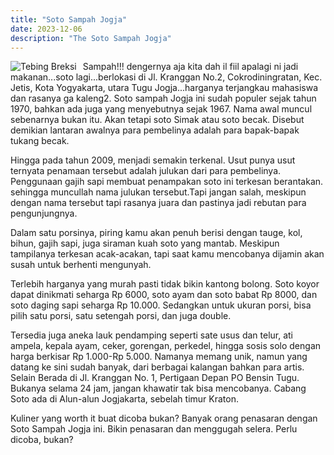 ```yaml
---
title: "Soto Sampah Jogja"
date: 2023-12-06
description: "The Soto Sampah Jogja"
---
```


<img src="https://aceapugtar.cloudimg.io/raw.githubusercontent.com/ariefbuddies/bening-out/master/uploads/soto-sampah2.jpg?w=200&radius=18&force_format=png&"
     alt="Tebing Breksi"
     style="float: left; margin-right: 10px;" />

Sampah!!! dengernya aja kita dah il fiil apalagi ni jadi makanan...soto lagi...berlokasi di Jl. Kranggan No.2, Cokrodiningratan, Kec. Jetis, Kota Yogyakarta, utara Tugu Jogja...harganya terjangkau mahasiswa dan rasanya ga kaleng2. Soto sampah Jogja ini sudah populer sejak tahun 1970, bahkan ada juga yang menyebutnya sejak 1967. Nama awal muncul sebenarnya bukan itu. Akan tetapi soto Simak atau soto becak. Disebut demikian lantaran awalnya para pembelinya adalah para bapak-bapak tukang becak.

Hingga pada tahun 2009, menjadi semakin terkenal. Usut punya usut ternyata penamaan tersebut adalah julukan dari para pembelinya. Penggunaan gajih sapi membuat penampakan soto ini terkesan berantakan. sehingga muncullah nama julukan tersebut.Tapi jangan salah, meskipun dengan nama tersebut tapi rasanya juara dan pastinya jadi rebutan para pengunjungnya.

Dalam satu porsinya, piring kamu akan penuh berisi dengan tauge, kol, bihun, gajih sapi, juga siraman kuah soto yang mantab. Meskipun tampilanya terkesan acak-acakan, tapi saat kamu mencobanya dijamin akan susah untuk berhenti mengunyah.

Terlebih harganya yang murah pasti tidak bikin kantong bolong. Soto koyor dapat dinikmati seharga Rp 6000, soto ayam dan soto babat Rp 8000, dan soto daging sapi seharga Rp 10.000. Sedangkan untuk ukuran porsi, bisa pilih satu porsi, satu setengah porsi, dan juga double.

Tersedia juga aneka lauk pendamping seperti sate usus dan telur, ati ampela, kepala ayam, ceker, gorengan, perkedel, hingga sosis solo dengan harga berkisar Rp 1.000-Rp 5.000.
Namanya memang unik, namun yang datang ke sini sudah banyak, dari berbagai kalangan bahkan para artis. Selain Berada di Jl. Kranggan No. 1, Pertigaan Depan PO Bensin Tugu. Bukanya selama 24 jam, jangan khawatir tak bisa mencobanya. Cabang Soto ada di Alun-alun Jogjakarta, sebelah timur Kraton.

Kuliner yang worth it buat dicoba bukan? Banyak orang penasaran dengan Soto Sampah Jogja ini. Bikin penasaran dan menggugah selera. Perlu dicoba, bukan?
